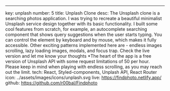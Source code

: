 ---
key: unplash
number: 5
title: Unplash Clone
desc: The Unsplash clone is a searching photos application. I was trying to recreate a beautiful minimalist Unsplash service design together with its basic functionality. I built some cool features from scratch, for example, an autocomplete searching component that shows query suggestions when the user starts typing. You can control the element by keyboard and by mouse, which makes it fully accessible. Other exciting patterns implemented here are - endless images scrolling, lazy loading images, modals, and focus trap. Check the live version and let me know your thoughts *The heart of the app is a free version of Unsplash API with some request limitations of 50 per hour. Please keep in mind when playing with endless scrolling, as you may reach out the limit.
tech: React, Styled-components, Unplash API, React Router
icon: ../assets/images/icons/unplash.svg
live: https://findphoto.netlify.app/
github: https://github.com/r00bal/Findphoto
